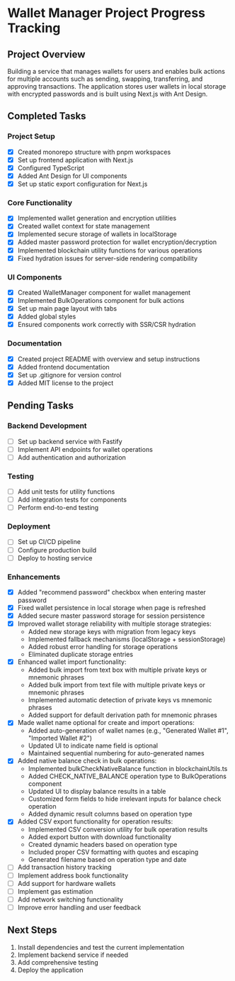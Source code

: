 # Wallet Manager Project Progress Tracking

## Project Overview

Building a service that manages wallets for users and enables bulk actions for multiple accounts such as sending, swapping, transferring, and approving transactions. The application stores user wallets in local storage with encrypted passwords and is built using Next.js with Ant Design.

## Completed Tasks

### Project Setup
- [x] Created monorepo structure with pnpm workspaces
- [x] Set up frontend application with Next.js
- [x] Configured TypeScript
- [x] Added Ant Design for UI components
- [x] Set up static export configuration for Next.js

### Core Functionality
- [x] Implemented wallet generation and encryption utilities
- [x] Created wallet context for state management
- [x] Implemented secure storage of wallets in localStorage
- [x] Added master password protection for wallet encryption/decryption
- [x] Implemented blockchain utility functions for various operations
- [x] Fixed hydration issues for server-side rendering compatibility

### UI Components
- [x] Created WalletManager component for wallet management
- [x] Implemented BulkOperations component for bulk actions
- [x] Set up main page layout with tabs
- [x] Added global styles
- [x] Ensured components work correctly with SSR/CSR hydration

### Documentation
- [x] Created project README with overview and setup instructions
- [x] Added frontend documentation
- [x] Set up .gitignore for version control
- [x] Added MIT license to the project

## Pending Tasks

### Backend Development
- [ ] Set up backend service with Fastify
- [ ] Implement API endpoints for wallet operations
- [ ] Add authentication and authorization

### Testing
- [ ] Add unit tests for utility functions
- [ ] Add integration tests for components
- [ ] Perform end-to-end testing

### Deployment
- [ ] Set up CI/CD pipeline
- [ ] Configure production build
- [ ] Deploy to hosting service

### Enhancements
- [x] Added "recommend password" checkbox when entering master password
- [x] Fixed wallet persistence in local storage when page is refreshed
- [x] Added secure master password storage for session persistence
- [x] Improved wallet storage reliability with multiple storage strategies:
  - Added new storage keys with migration from legacy keys
  - Implemented fallback mechanisms (localStorage + sessionStorage)
  - Added robust error handling for storage operations
  - Eliminated duplicate storage entries
- [x] Enhanced wallet import functionality:
  - Added bulk import from text box with multiple private keys or mnemonic phrases
  - Added bulk import from text file with multiple private keys or mnemonic phrases
  - Implemented automatic detection of private keys vs mnemonic phrases
  - Added support for default derivation path for mnemonic phrases
- [x] Made wallet name optional for create and import operations:
  - Added auto-generation of wallet names (e.g., "Generated Wallet #1", "Imported Wallet #2")
  - Updated UI to indicate name field is optional
  - Maintained sequential numbering for auto-generated names
- [x] Added native balance check in bulk operations:
  - Implemented bulkCheckNativeBalance function in blockchainUtils.ts
  - Added CHECK_NATIVE_BALANCE operation type to BulkOperations component
  - Updated UI to display balance results in a table
  - Customized form fields to hide irrelevant inputs for balance check operation
  - Added dynamic result columns based on operation type
- [x] Added CSV export functionality for operation results:
  - Implemented CSV conversion utility for bulk operation results
  - Added export button with download functionality
  - Created dynamic headers based on operation type
  - Included proper CSV formatting with quotes and escaping
  - Generated filename based on operation type and date
- [ ] Add transaction history tracking
- [ ] Implement address book functionality
- [ ] Add support for hardware wallets
- [ ] Implement gas estimation
- [ ] Add network switching functionality
- [ ] Improve error handling and user feedback

## Next Steps
1. Install dependencies and test the current implementation
2. Implement backend service if needed
3. Add comprehensive testing
4. Deploy the application
